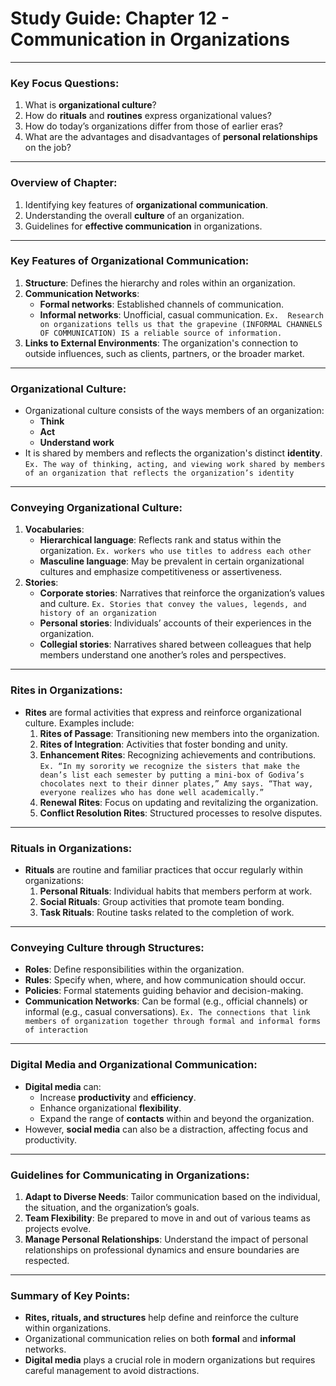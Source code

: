 # Study Guide: Chapter 12 - Communication in Organizations

---

### **Key Focus Questions:**

1. What is **organizational culture**?
2. How do **rituals** and **routines** express organizational values?
3. How do today’s organizations differ from those of earlier eras?
4. What are the advantages and disadvantages of **personal relationships** on the job?

---

### **Overview of Chapter:**

1. Identifying key features of **organizational communication**.
2. Understanding the overall **culture** of an organization.
3. Guidelines for **effective communication** in organizations.

---

### **Key Features of Organizational Communication**:

1. **Structure**: Defines the hierarchy and roles within an organization.
2. **Communication Networks**:
   - **Formal networks**: Established channels of communication.
   - **Informal networks**: Unofficial, casual communication. `Ex.  Research on organizations tells us that the grapevine (INFORMAL CHANNELS OF COMMUNICATION) IS a reliable source of information.`
3. **Links to External Environments**: The organization's connection to outside influences, such as clients, partners, or the broader market.

---

### **Organizational Culture**:

- Organizational culture consists of the ways members of an organization:
  - **Think**
  - **Act**
  - **Understand work**
- It is shared by members and reflects the organization's distinct **identity**. `Ex. The way of thinking, acting, and viewing work shared by members of an organization that reflects the organization’s identity`

---

### **Conveying Organizational Culture**:

1. **Vocabularies**:
   - **Hierarchical language**: Reflects rank and status within the organization. `Ex. workers who use titles to address each other`
   - **Masculine language**: May be prevalent in certain organizational cultures and emphasize competitiveness or assertiveness.
2. **Stories**:
   - **Corporate stories**: Narratives that reinforce the organization’s values and culture. `Ex. Stories that convey the values, legends, and history of an organization`
   - **Personal stories**: Individuals’ accounts of their experiences in the organization.
   - **Collegial stories**: Narratives shared between colleagues that help members understand one another’s roles and perspectives.

---

### **Rites in Organizations**:

- **Rites** are formal activities that express and reinforce organizational culture. Examples include:
  1. **Rites of Passage**: Transitioning new members into the organization.
  2. **Rites of Integration**: Activities that foster bonding and unity.
  3. **Enhancement Rites**: Recognizing achievements and contributions. `Ex. “In my sorority we recognize the sisters that make the dean’s list each semester by putting a mini-box of Godiva’s chocolates next to their dinner plates,” Amy says. “That way, everyone realizes who has done well academically.”`
  4. **Renewal Rites**: Focus on updating and revitalizing the organization.
  5. **Conflict Resolution Rites**: Structured processes to resolve disputes.

---

### **Rituals in Organizations**:

- **Rituals** are routine and familiar practices that occur regularly within organizations:
  1. **Personal Rituals**: Individual habits that members perform at work.
  2. **Social Rituals**: Group activities that promote team bonding.
  3. **Task Rituals**: Routine tasks related to the completion of work.

---

### **Conveying Culture through Structures**:

- **Roles**: Define responsibilities within the organization.
- **Rules**: Specify when, where, and how communication should occur.
- **Policies**: Formal statements guiding behavior and decision-making.
- **Communication Networks**: Can be formal (e.g., official channels) or informal (e.g., casual conversations). `Ex. The connections that link members of organization together through formal and informal forms of interaction`

---

### **Digital Media and Organizational Communication**:

- **Digital media** can:
  - Increase **productivity** and **efficiency**.
  - Enhance organizational **flexibility**.
  - Expand the range of **contacts** within and beyond the organization.
- However, **social media** can also be a distraction, affecting focus and productivity.

---

### **Guidelines for Communicating in Organizations**:

1. **Adapt to Diverse Needs**: Tailor communication based on the individual, the situation, and the organization’s goals.
2. **Team Flexibility**: Be prepared to move in and out of various teams as projects evolve.
3. **Manage Personal Relationships**: Understand the impact of personal relationships on professional dynamics and ensure boundaries are respected.

---

### **Summary of Key Points**:

- **Rites, rituals, and structures** help define and reinforce the culture within organizations.
- Organizational communication relies on both **formal** and **informal** networks.
- **Digital media** plays a crucial role in modern organizations but requires careful management to avoid distractions.
